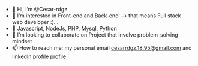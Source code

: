 - 👋 Hi, I’m @Cesar-rdgz
- 👀 I’m interested in Front-end and Back-end --> that means Full stack web developer :)...
- 🌱 Javascript, NodeJs, PHP, Mysql, Python
- 💞️ I’m looking to collaborate on Project that involve problem-solving mindset
- 📫 How to reach me: my personal email cesarrdgz.18.95@gmail.com and linkedIn profile [profile](https://www.linkedin.com/in/jswebdeveloper/)

<!---
Cesar-rdgz/Cesar-rdgz is a ✨ special ✨ repository because its `README.md` (this file) appears on your GitHub profile.
You can click the Preview link to take a look at your changes.
--->
